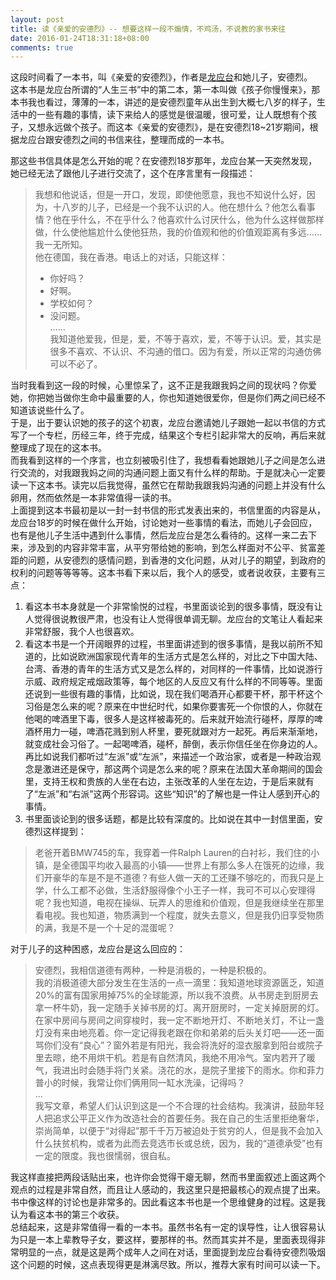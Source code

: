 ```yaml
---
layout: post
title: 读《亲爱的安德烈》-- 想要这样一段不煽情，不鸡汤，不说教的家书来往
date: 2016-01-24T18:31:18+08:00
comments: true
---
```

这段时间看了一本书，叫《亲爱的安德烈》，作者是[龙应台](https://zh.wikipedia.org/wiki/%E9%BE%8D%E6%87%89%E5%8F%B0)和她儿子，安德烈。  
这本书是龙应台所谓的“人生三书”中的第二本，第一本叫做《孩子你慢慢来》，那本书我也看过，薄薄的一本，讲述的是安德烈童年从出生到大概七八岁的样子，生活中的一些有趣的事情，读下来给人的感觉是很温暖，很可爱，让人既想有个孩子，又想永远做个孩子。而这本《亲爱的安德烈》，是在安德烈18~21岁期间，根据龙应台跟安德烈之间的书信来往，整理而成的一本书。

那这些书信具体是怎么开始的呢？在安德烈18岁那年，龙应台某一天突然发现，她已经无法了跟他儿子进行交流了，这个在序言里有一段描述：
> 我想和他说话，但是一开口，发现，即使他愿意，我也不知说什么好，因为，十八岁的儿子，已经是一个我不认识的人。他在想什么？他怎么看事情？他在乎什么，不在乎什么？他喜欢什么讨厌什么，他为什么这样做那样做，什么使他尴尬什么使他狂热，我的价值观和他的价值观距离有多远……我一无所知。  
> 他在德国，我在香港。电话上的对话，只能这样：  
> - 你好吗？   
> - 好啊。  
> - 学校如何？  
> - 没问题。  
> ……  
> 我知道他爱我，但是，爱，不等于喜欢，爱，不等于认识。爱，其实是很多不喜欢、不认识、不沟通的借口。因为有爱，所以正常的沟通仿佛可以不必了。

当时我看到这一段的时候，心里惊呆了，这不正是我跟我妈之间的现状吗？你爱她，你把她当做你生命中最重要的人，你也知道她很爱你，但是你们两之间已经不知道该说些什么了。  
于是，出于要认识她的孩子的这个初衷，龙应台邀请她儿子跟她一起以书信的方式写了一个专栏，历经三年，终于完成，结果这个专栏引起非常大的反响，再后来就整理成了现在的这本书。  
而我看到这样的一个序言，也立刻被吸引住了，我想看看她跟她儿子之间是怎么进行交流的，对我跟我妈之间的沟通问题上面又有什么样的帮助。于是就决心一定要读一下这本书。读完以后我觉得，虽然它在帮助我跟我妈沟通的问题上并没有什么卵用，然而依然是一本非常值得一读的书。  
上面提到这本书最初是以一封一封书信的形式发表出来的，书信里面的内容是从，龙应台18岁的时候在做什么开始，讨论她对一些事情的看法，而她儿子会回应，也有是他儿子生活中遇到什么事情，然后龙应台是怎么看待的。这样一来二去下来，涉及到的内容非常丰富，从平穷带给她的影响，到怎么样面对不公平、贫富差距的问题，从安德烈的感情问题，到香港的文化问题，从对儿子的期望，到政府的权利的问题等等等等。这本书看下来以后，我个人的感受，或者说收获，主要有三点：  
1. 看这本书本身就是一个非常愉悦的过程，书里面谈论到的很多事情，既没有让人觉得很说教很严肃，也没有让人觉得很单调无聊。龙应台的文笔让人看起来非常舒服，我个人也很喜欢。  
2. 看这本书是一个开阔眼界的过程，书里面讲述到的很多事情，是我以前所不知道的，比如说欧洲国家现代青年的生活方式是怎么样的，对比之下中国大陆、台湾、香港的青年的生活方式又是怎么样的，对同样的一件事情，比如说游行示威、政府规定戒烟政策等，每个地区的人反应又有什么样的不同等等。里面还说到一些很有趣的事情，比如说，现在我们喝酒开心都要干杯，那干杯这个习俗是怎么来的呢？原来在中世纪时代，如果你要害死一个你恨的人，你就在他喝的啤酒里下毒，很多人是这样被毒死的。后来就开始流行碰杯，厚厚的啤酒杯用力一碰，啤酒花溅到别人杯里，要死就跟对方一起死。再后来渐渐地，就变成社会习俗了。一起喝啤酒，碰杯，醉倒，表示你信任坐在你身边的人。再比如说我们都听过“左派”或“左派”，来描述一个政治家，或者是一种政治观念是激进还是保守，那这两个词是怎么来的呢？原来在法国大革命期间的国会里，支持王权和贵族的人坐在右边，主张改革的人坐在左边，于是后来就有了“左派”和“右派”这两个形容词。这些“知识”的了解也是一件让人感到开心的事情。  
3. 书里面谈论到的很多话题，都是比较有深度的。比如说在其中一封信里面，安德烈这样提到：

> 老爸开着BMW745的车，我穿着一件Ralph Lauren的白衬衫，我们住的小镇，是全德国平均收入最高的小镇——世界上有那么多人在饿死的边缘，我们开豪华的车是不是不道德？有些人做一天的工还赚不够吃的，而我只是上学，什么工都不必做，生活舒服得像个小王子一样，我可不可以心安理得呢？我也知道，电视在操纵、玩弄人的思维和价值观，但是我继续坐在那里看电视。我也知道，物质满到一个程度，就失去意义，但是我仍旧享受物质的满，我是不是一个十足的混蛋呢？

对于儿子的这种困惑，龙应台是这么回应的：  
> 安德烈，我相信道德有两种，一种是消极的，一种是积极的。  
> 我的消极道德大部分发生在生活的一点一滴里：我知道地球资源匮乏，知道20%的富有国家用掉75%的全球能源，所以我不浪费。从书房走到厨房去拿一杯牛奶，我一定随手关掉书房的灯。离开厨房时，一定关掉厨房的灯。在家中房间与房间之间穿梭时，我一定不断地开灯、不断地关灯，不让一盏灯没有来由地亮着。你一定记得我老跟在你和弟弟的后头关灯吧——还一面骂你们没有“良心”？窗外若是有阳光，我会将洗好的湿衣服拿到阳台或院子里去晾，绝不用烘干机。若是有自然清风，我绝不用冷气。室内若开了暖气，我进出时会随手将门关紧。浇花的水，是院子里接下的雨水。你和菲力普小的时候，我常让你们俩用同一缸水洗澡，记得吗？  
> ...  
> 我写文章，希望人们认识到这是一个不合理的社会结构。我演讲，鼓励年轻人把追求公平正义作为改造社会的首要任务。我在自己的生活里拒绝奢华，崇尚简单，以便于“对得起”那千千万万被迫处于贫穷的人，但是我不会加入什么扶贫机构，或者为此而去竞选市长或总统，因为，我的“道德承受”也有一定的限度。我也很懦弱，很自私。

我这样直接把两段话贴出来，也许你会觉得干瘪无聊，然而书里面叙述上面这两个观点的过程是非常自然，而且让人感动的，我这里只是把最核心的观点提了出来。书中像这样的讨论也是非常多的。因此看这本书也是一个思维健身的过程。这是我认为看这本书的第三个收获。  
总结起来，这是非常值得一看的一本书。虽然书名有一定的误导性，让人很容易认为只是一本上辈教导子女，要这样，要那样的书。然而其实并不是，里面表现得非常明显的一点，就是这是两个成年人之间在对话，里面提到龙应台看待安德烈吸烟这个问题的时候，这点表现得更是淋漓尽致。所以，推荐大家有时间可以读一下。
